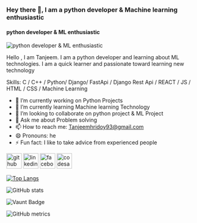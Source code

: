 ### Hey there 👋, I am a python developer & Machine learning enthusiastic 
#### python developer & ML enthusiastic 
![python developer & ML enthusiastic ](https://cdn.hashnode.com/res/hashnode/image/upload/v1635950203686/y7hE7KCiL.png?auto=compress,format&format=webp)

Hello , I am Tanjeem. I am a python developer and learning about ML technologies. I am a quick learner and passionate toward learning new technology

Skills: C / C++ / Python/ Django/ FastApi / Django Rest Api / REACT / JS / HTML / CSS / Machine Learning

- 🔭 I’m currently working on Python Projects 
- 🌱 I’m currently learning Machine learning Technology 
- 👯 I’m looking to collaborate on python project & ML Project  
- 💬 Ask me about Problem solving  
- 📫 How to reach me: Tanjeemhridoy93@gmail.com  
- 😄 Pronouns: he 
- ⚡ Fun fact: I like to take advice from experienced people 


[<img src='https://cdn.jsdelivr.net/npm/simple-icons@3.0.1/icons/github.svg' alt='github' height='40'>](https://github.com/Tanjeem1)  [<img src='https://cdn.jsdelivr.net/npm/simple-icons@3.0.1/icons/linkedin.svg' alt='linkedin' height='40'>](https://www.linkedin.com/in/https://www.linkedin.com/in/tanjeem-hridoy-448490256/)  [<img src='https://cdn.jsdelivr.net/npm/simple-icons@3.0.1/icons/facebook.svg' alt='facebook' height='40'>](https://www.facebook.com/https://www.facebook.com/xanjeem/)  [<img src='https://cdn.jsdelivr.net/npm/simple-icons@3.0.1/icons/codesandbox.svg' alt='codesandbox' height='40'>](https://codesandbox.io/u/Tanjeem1)  

[![Top Langs](https://github-readme-stats.vercel.app/api/top-langs/?username=Tanjeem1)](https://github.com/anuraghazra/github-readme-stats)

![GitHub stats](https://github-readme-stats.vercel.app/api?username=Tanjeem1&show_icons=true&count_private=true)  

![Vaunt Badge](https://api.vaunt.dev/v1/github/entities/Tanjeem1/contributions?format=svg&private=true)  

![GitHub metrics](https://metrics.lecoq.io/Tanjeem1)  


